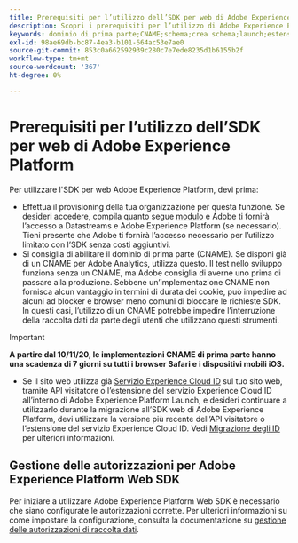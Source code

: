 ```yaml
---
title: Prerequisiti per l’utilizzo dell’SDK per web di Adobe Experience Platform
description: Scopri i prerequisiti per l’utilizzo di Adobe Experience Platform Web SDK.
keywords: dominio di prima parte;CNAME;schema;crea schema;launch;estensione sdk web aep;estensione;id di configurazione;strumento di configurazione;elemento dati;crea elemento dati;oggetto XDM;sendEvent;send Event;
exl-id: 98ae69db-bc87-4ea3-b101-664ac53e7ae0
source-git-commit: 853c0a662592939c280c7e7ede8235d1b6155b2f
workflow-type: tm+mt
source-wordcount: '367'
ht-degree: 0%

---
```


# Prerequisiti per l’utilizzo dell’SDK per web di Adobe Experience Platform

Per utilizzare l&#39;SDK per web Adobe Experience Platform, devi prima:

- Effettua il provisioning della tua organizzazione per questa funzione. Se desideri accedere, compila quanto segue [modulo](https://adobe.ly/websdkaccess) e Adobe ti fornirà l’accesso a Datastreams e Adobe Experience Platform (se necessario). Tieni presente che Adobe ti fornirà l’accesso necessario per l’utilizzo limitato con l’SDK senza costi aggiuntivi.
- Si consiglia di abilitare il dominio di prima parte (CNAME). Se disponi già di un CNAME per Adobe Analytics, utilizza questo. Il test nello sviluppo funziona senza un CNAME, ma Adobe consiglia di averne uno prima di passare alla produzione. Sebbene un’implementazione CNAME non fornisca alcun vantaggio in termini di durata dei cookie, può impedire ad alcuni ad blocker e browser meno comuni di bloccare le richieste SDK. In questi casi, l’utilizzo di un CNAME potrebbe impedire l’interruzione della raccolta dati da parte degli utenti che utilizzano questi strumenti.

>[!IMPORTANT]
>
>**A partire dal 10/11/20, le implementazioni CNAME di prima parte hanno una scadenza di 7 giorni su tutti i browser Safari e i dispositivi mobili iOS.**

- Se il sito web utilizza già [Servizio Experience Cloud ID](https://experienceleague.adobe.com/docs/experience-platform/edge/identity/overview.html) sul tuo sito web, tramite API visitatore o l’estensione del servizio Experience Cloud ID all’interno di Adobe Experience Platform Launch, e desideri continuare a utilizzarlo durante la migrazione all’SDK web di Adobe Experience Platform, devi utilizzare la versione più recente dell’API visitatore o l’estensione del servizio Experience Cloud ID. Vedi [Migrazione degli ID](https://experienceleague.adobe.com/docs/experience-platform/edge/identity/overview.html?lang=en#identity) per ulteriori informazioni.

## Gestione delle autorizzazioni per Adobe Experience Platform Web SDK

Per iniziare a utilizzare Adobe Experience Platform Web SDK è necessario che siano configurate le autorizzazioni corrette. Per ulteriori informazioni su come impostare la configurazione, consulta la documentazione su [gestione delle autorizzazioni di raccolta dati](https://experienceleague.adobe.com/docs/experience-platform/collection/permissions.html?lang=en).
